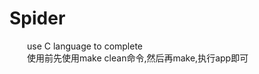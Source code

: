 # Spider<br>
&emsp;&emsp;use C language to complete<br>
&emsp;&emsp;使用前先使用make clean命令,然后再make,执行app即可
